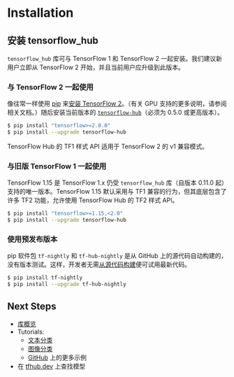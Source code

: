 <!--* freshness: { owner: 'wgierke' reviewed: '2021-03-09' } *-->

# Installation

## 安装 tensorflow_hub

`tensorflow_hub` 库可与 TensorFlow 1 和 TensorFlow 2 一起安装。我们建议新用户立即从 TensorFlow 2 开始，并且当前用户应升级到此版本。

### 与 TensorFlow 2 一起使用

像往常一样使用 [pip](https://pip.pypa.io/) 来[安装 TensorFlow 2](https://www.tensorflow.org/install)。（有关 GPU 支持的更多说明，请参阅相关文档。）随后安装当前版本的 [`tensorflow-hub`](https://pypi.org/project/tensorflow-hub/)（必须为 0.5.0 或更高版本）。

```bash
$ pip install "tensorflow>=2.0.0"
$ pip install --upgrade tensorflow-hub
```

TensorFlow Hub 的 TF1 样式 API 适用于 TensorFlow 2 的 v1 兼容模式。

### 与旧版 TensorFlow 1 一起使用

TensorFlow 1.15 是 TensorFlow 1.x 仍受 `tensorflow_hub` 库（自版本 0.11.0 起）支持的唯一版本。TensorFlow 1.15 默认采用与 TF1 兼容的行为，但其底层包含了许多 TF2 功能，允许使用 TensorFlow Hub 的 TF2 样式 API。

```bash
$ pip install "tensorflow>=1.15,<2.0"
$ pip install --upgrade tensorflow-hub
```

### 使用预发布版本

pip 软件包 `tf-nightly` 和 `tf-hub-nightly` 是从 GitHub 上的源代码自动构建的，没有版本测试。这样，开发者无需[从源代码构建](build_from_source.md)便可试用最新代码。

```bash
$ pip install tf-nightly
$ pip install --upgrade tf-hub-nightly
```

## Next Steps

- [库概览](lib_overview.md)
- Tutorials:
    - [文本分类](https://github.com/tensorflow/hub/blob/master/examples/colab/tf2_text_classification.ipynb)
    - [图像分类](https://github.com/tensorflow/hub/blob/master/examples/colab/tf2_image_retraining.ipynb)
    - [GitHub](https://github.com/tensorflow/hub/blob/master/examples/README.md) 上的更多示例
- 在 [tfhub.dev](https://tfhub.dev) 上查找模型
